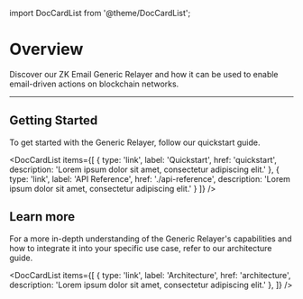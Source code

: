 import DocCardList from '@theme/DocCardList';

# Overview

<div style={{fontSize: '1.2em'}}>
Discover our ZK Email Generic Relayer and how it can be used to enable email-driven actions on blockchain networks.
</div>

---
  
## Getting Started

To get started with the Generic Relayer, follow our quickstart guide.

<DocCardList 
  items={[
    {
      type: 'link',
      label: 'Quickstart',
      href: 'quickstart',
      description: 'Lorem ipsum dolor sit amet, consectetur adipiscing elit.'
    },
    {
      type: 'link',
      label: 'API Reference',
      href: './api-reference',
      description: 'Lorem ipsum dolor sit amet, consectetur adipiscing elit.'
    }
  ]}
/>

## Learn more

For a more in-depth understanding of the Generic Relayer's capabilities and how to integrate it into your specific use case, refer to our architecture guide.

<DocCardList 
  items={[
    {
      type: 'link',
      label: 'Architecture',
      href: 'architecture',
      description: 'Lorem ipsum dolor sit amet, consectetur adipiscing elit.'
    },
  ]}
/>
